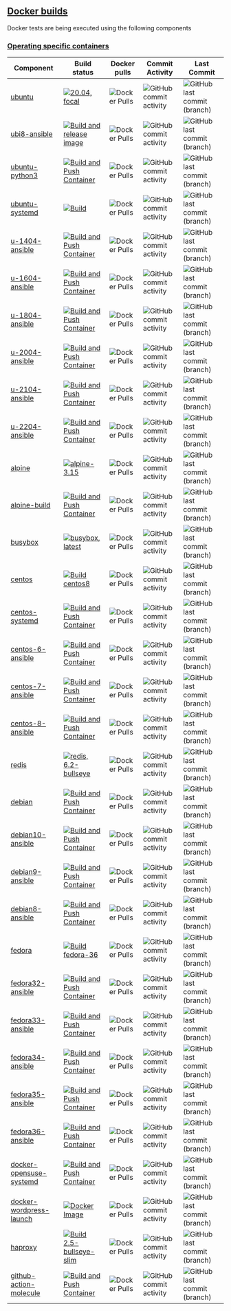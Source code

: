 ## [Docker builds](#docker-builds)

Docker tests are being executed using the following components

### [Operating specific containers](#operating-specific-containers)

|Component|Build status|Docker pulls|Commit Activity|Last Commit|
|---------|------------|------------|------------|------------|
|[ubuntu](https://www.github.com/buluma/ubuntu)|[![20.04, focal](https://github.com/buluma/ubuntu/actions/workflows/build-20.04.yml/badge.svg)](https://github.com/buluma/ubuntu/actions/workflows/build-20.04.yml?style=flat-square)| ![Docker Pulls](https://img.shields.io/docker/pulls/buluma/ubuntu)|![GitHub commit activity](https://img.shields.io/github/commit-activity/m/buluma/ubuntu?style=flat-square)|![GitHub last commit (branch)](https://img.shields.io/github/last-commit/buluma/ubuntu/main?style=flat-square)|
|[ubi8-ansible](https://github.com/buluma/docker-ubi8-ansible)|[![Build and release image](https://github.com/buluma/docker-ubi8-ansible/actions/workflows/build.yml/badge.svg)](https://github.com/buluma/docker-ubi8-ansible/actions/workflows/build.yml)| ![Docker Pulls](https://img.shields.io/docker/pulls/buluma/docker-ubi8-ansible)|![GitHub commit activity](https://img.shields.io/github/commit-activity/m/buluma/ubuntu?style=flat-square)|![GitHub last commit (branch)](https://img.shields.io/github/last-commit/buluma/docker-ubi8-ansible/main?style=flat-square)|![GitHub last commit (branch)](https://img.shields.io/github/last-commit/buluma/docker-ubi8-ansible/main?style=flat-square)|
|[ubuntu-python3](https://github.com/buluma/ubuntu-python3)|[![Build and Push Container](https://github.com/buluma/ubuntu-python3/actions/workflows/build.yml/badge.svg?branch=master)](https://github.com/buluma/ubuntu-python3/actions/workflows/build.yml)| ![Docker Pulls](https://img.shields.io/docker/pulls/buluma/ubuntu-python3)|![GitHub commit activity](https://img.shields.io/github/commit-activity/m/buluma/ubuntu-python3?style=flat-square)|![GitHub last commit (branch)](https://img.shields.io/github/last-commit/buluma/ubuntu-python3/master?style=flat-square)|
|[ubuntu-systemd](https://github.com/buluma/docker-ubuntu-systemd)|[![Build](https://github.com/buluma/docker-ubuntu-systemd/actions/workflows/build.yml/badge.svg)](https://github.com/buluma/docker-ubuntu-systemd/actions/workflows/build.yml)| ![Docker Pulls](https://img.shields.io/docker/pulls/buluma/docker-ubuntu-systemd)|![GitHub commit activity](https://img.shields.io/github/commit-activity/m/buluma/docker-ubuntu-systemd?style=flat-square)|![GitHub last commit (branch)](https://img.shields.io/github/last-commit/buluma/docker-ubuntu-systemd/main?style=flat-square)|
|[u-1404-ansible](https://github.com/buluma/docker-ubuntu1404-ansible)|[![Build and Push Container](https://github.com/buluma/docker-ubuntu1604-ansible/actions/workflows/build.yml/badge.svg)](https://github.com/buluma/docker-ubuntu1604-ansible/actions/workflows/build.yml)| ![Docker Pulls](https://img.shields.io/docker/pulls/buluma/docker-ubuntu1404-ansible)|![GitHub commit activity](https://img.shields.io/github/commit-activity/m/buluma/docker-ubuntu1404-ansible?style=flat-square)|![GitHub last commit (branch)](https://img.shields.io/github/last-commit/buluma/docker-ubuntu1404-ansible/master?style=flat-square)|
|[u-1604-ansible](https://github.com/buluma/docker-ubuntu1604-ansible)|[![Build and Push Container](https://github.com/buluma/docker-ubuntu1604-ansible/actions/workflows/build.yml/badge.svg)](https://github.com/buluma/docker-ubuntu1604-ansible/actions/workflows/build.yml)| ![Docker Pulls](https://img.shields.io/docker/pulls/buluma/docker-ubuntu1604-ansible)|![GitHub commit activity](https://img.shields.io/github/commit-activity/m/buluma/docker-ubuntu1604-ansible?style=flat-square)|![GitHub last commit (branch)](https://img.shields.io/github/last-commit/buluma/docker-ubuntu1604-ansible/master?style=flat-square)|
|[u-1804-ansible](https://github.com/buluma/docker-ubuntu1804-ansible)|[![Build and Push Container](https://github.com/buluma/docker-ubuntu1804-ansible/actions/workflows/build.yml/badge.svg)](https://github.com/buluma/docker-ubuntu1804-ansible/actions/workflows/build.yml)| ![Docker Pulls](https://img.shields.io/docker/pulls/buluma/docker-ubuntu1804-ansible)|![GitHub commit activity](https://img.shields.io/github/commit-activity/m/buluma/docker-ubuntu1804-ansible?style=flat-square)|![GitHub last commit (branch)](https://img.shields.io/github/last-commit/buluma/docker-ubuntu1804-ansible/master?style=flat-square)|
|[u-2004-ansible](https://github.com/buluma/docker-ubuntu2004-ansible)|[![Build and Push Container](https://github.com/buluma/docker-ubuntu2004-ansible/actions/workflows/build.yml/badge.svg)](https://github.com/buluma/docker-ubuntu2004-ansible/actions/workflows/build.yml)| ![Docker Pulls](https://img.shields.io/docker/pulls/buluma/docker-ubuntu2004-ansible)|![GitHub commit activity](https://img.shields.io/github/commit-activity/m/buluma/docker-ubuntu2004-ansible?style=flat-square)|![GitHub last commit (branch)](https://img.shields.io/github/last-commit/buluma/docker-ubuntu2004-ansible/main?style=flat-square)|
|[u-2104-ansible](https://github.com/buluma/docker-ubuntu2104-ansible)|[![Build and Push Container](https://github.com/buluma/docker-ubuntu2104-ansible/actions/workflows/build-image.yml/badge.svg)](https://github.com/buluma/docker-ubuntu2104-ansible/actions/workflows/build-image.yml)| ![Docker Pulls](https://img.shields.io/docker/pulls/buluma/docker-ubuntu2104-ansible)|![GitHub commit activity](https://img.shields.io/github/commit-activity/m/buluma/docker-ubuntu2104-ansible?style=flat-square)|![GitHub last commit (branch)](https://img.shields.io/github/last-commit/buluma/docker-ubuntu2104-ansible/main?style=flat-square)|
|[u-2204-ansible](https://github.com/buluma/docker-ubuntu2204-ansible)|[![Build and Push Container](https://github.com/buluma/docker-ubuntu2204-ansible/actions/workflows/build-image.yml/badge.svg)](https://github.com/buluma/docker-ubuntu2204-ansible/actions/workflows/build-image.yml)| ![Docker Pulls](https://img.shields.io/docker/pulls/buluma/docker-ubuntu2204-ansible)|![GitHub commit activity](https://img.shields.io/github/commit-activity/m/buluma/docker-ubuntu2204-ansible?style=flat-square)|![GitHub last commit (branch)](https://img.shields.io/github/last-commit/buluma/docker-ubuntu2204-ansible/main?style=flat-square)|
|[alpine](https://www.github.com/buluma/alpine)|[![alpine-3.15](https://github.com/buluma/alpine/actions/workflows/build-3.15.yml/badge.svg)](https://github.com/buluma/alpine/actions/workflows/build-3.15.yml)| ![Docker Pulls](https://img.shields.io/docker/pulls/buluma/alpine)|![GitHub commit activity](https://img.shields.io/github/commit-activity/m/buluma/alpine?style=flat-square)|![GitHub last commit (branch)](https://img.shields.io/github/last-commit/buluma/alpine/main?style=flat-square)|
|[alpine-build](https://github.com/buluma/alpine_build)|[![Build and Push Container](https://github.com/buluma/alpine_build/actions/workflows/docker-publish.yml/badge.svg)](https://github.com/buluma/alpine_build/actions/workflows/docker-publish.yml)| ![Docker Pulls](https://img.shields.io/docker/pulls/buluma/alpine_build)|![GitHub commit activity](https://img.shields.io/github/commit-activity/m/buluma/alpine?style=flat-square)|![GitHub last commit (branch)](https://img.shields.io/github/last-commit/buluma/alpine_build/main?style=flat-square)|
|[busybox](https://www.github.com/buluma/busybox)|[![busybox, latest](https://github.com/buluma/busybox/actions/workflows/build-1.34.yml/badge.svg)](https://github.com/buluma/busybox/actions/workflows/build-1.34.yml)| ![Docker Pulls](https://img.shields.io/docker/pulls/buluma/busybox)|![GitHub commit activity](https://img.shields.io/github/commit-activity/m/buluma/busybox?style=flat-square)|![GitHub last commit (branch)](https://img.shields.io/github/last-commit/buluma/busybox/main?style=flat-square)|
|[centos](https://www.github.com/buluma/centos)|[![Build centos8](https://github.com/buluma/centos/actions/workflows/build-centos8.yml/badge.svg)](https://github.com/buluma/centos/actions/workflows/build-centos8.yml)| ![Docker Pulls](https://img.shields.io/docker/pulls/buluma/centos)|![GitHub commit activity](https://img.shields.io/github/commit-activity/m/buluma/centos?style=flat-square)|![GitHub last commit (branch)](https://img.shields.io/github/last-commit/buluma/centos/master?style=flat-square)|
|[centos-systemd](https://github.com/buluma/centos-systemd)|[![Build and Push Container](https://github.com/buluma/centos-systemd/actions/workflows/docker-publish.yml/badge.svg)](https://github.com/buluma/centos-systemd/actions/workflows/docker-publish.yml)| ![Docker Pulls](https://img.shields.io/docker/pulls/buluma/centos-systemd)|![GitHub commit activity](https://img.shields.io/github/commit-activity/m/buluma/centos-systemd?style=flat-square)|![GitHub last commit (branch)](https://img.shields.io/github/last-commit/buluma/centos-systemd/main?style=flat-square)|
|[centos-6-ansible](https://github.com/buluma/docker-centos6-ansible)|[![Build and Push Container](https://github.com/buluma/docker-centos6-ansible/actions/workflows/build.yml/badge.svg)](https://github.com/buluma/docker-centos6-ansible/actions/workflows/build.yml)| ![Docker Pulls](https://img.shields.io/docker/pulls/buluma/docker-centos6-ansible?style=flat-square)|![GitHub commit activity](https://img.shields.io/github/commit-activity/m/buluma/docker-centos6-ansible?style=flat-square)|![GitHub last commit (branch)](https://img.shields.io/github/last-commit/buluma/docker-centos6-ansible/master?style=flat-square)|
|[centos-7-ansible](https://github.com/buluma/docker-centos7-ansible)|[![Build and Push Container](https://github.com/buluma/docker-centos7-ansible/actions/workflows/build.yml/badge.svg)](https://github.com/buluma/docker-centos7-ansible/actions/workflows/build.yml)| ![Docker Pulls](https://img.shields.io/docker/pulls/buluma/docker-centos7-ansible)|![GitHub commit activity](https://img.shields.io/github/commit-activity/m/buluma/docker-centos7-ansible?style=flat-square)|![GitHub last commit (branch)](https://img.shields.io/github/last-commit/buluma/docker-centos7-ansible/master?style=flat-square)|
|[centos-8-ansible](https://github.com/buluma/docker-centos8-ansible)|[![Build and Push Container](https://github.com/buluma/docker-centos8-ansible/actions/workflows/build.yml/badge.svg)](https://github.com/buluma/docker-centos8-ansible/actions/workflows/build.yml)| ![Docker Pulls](https://img.shields.io/docker/pulls/buluma/docker-centos8-ansible)|![GitHub commit activity](https://img.shields.io/github/commit-activity/m/buluma/docker-centos8-ansible?style=flat-square)|![GitHub last commit (branch)](https://img.shields.io/github/last-commit/buluma/docker-centos8-ansible/main?style=flat-square)|
|[redis](https://www.github.com/buluma/redis)|[![redis, 6.2-bullseye](https://github.com/buluma/redis/actions/workflows/bullseye.yml/badge.svg)](https://github.com/buluma/redis/actions/workflows/bullseye.yml)| ![Docker Pulls](https://img.shields.io/docker/pulls/buluma/redis)|![GitHub commit activity](https://img.shields.io/github/commit-activity/m/buluma/redis?style=flat-square)|![GitHub last commit (branch)](https://img.shields.io/github/last-commit/buluma/redis/main?style=flat-square)|
|[debian](https://www.github.com/buluma/debian)|[![Build and Push Container](https://github.com/buluma/docker-debian10-ansible/actions/workflows/build.yml/badge.svg)](https://github.com/buluma/docker-debian10-ansible/actions/workflows/build.yml)| ![Docker Pulls](https://img.shields.io/docker/pulls/buluma/debian)|![GitHub commit activity](https://img.shields.io/github/commit-activity/m/buluma/debian?style=flat-square)|![GitHub last commit (branch)](https://img.shields.io/github/last-commit/buluma/debian/main?style=flat-square)|
|[debian10-ansible](https://github.com/buluma/docker-debian10-ansible)|[![Build and Push Container](https://github.com/buluma/docker-debian10-ansible/actions/workflows/build.yml/badge.svg)](https://github.com/buluma/docker-debian10-ansible/actions/workflows/build.yml)| ![Docker Pulls](https://img.shields.io/docker/pulls/buluma/docker-debian10-ansible)|![GitHub commit activity](https://img.shields.io/github/commit-activity/m/buluma/docker-debian10-ansible?style=flat-square)|![GitHub last commit (branch)](https://img.shields.io/github/last-commit/buluma/docker-debian10-ansible/main?style=flat-square)|
|[debian9-ansible](https://github.com/buluma/docker-debian9-ansible)|[![Build and Push Container](https://github.com/buluma/docker-debian9-ansible/actions/workflows/build.yml/badge.svg)](https://github.com/buluma/docker-debian9-ansible/actions/workflows/build.yml)| ![Docker Pulls](https://img.shields.io/docker/pulls/buluma/docker-debian9-ansible)|![GitHub commit activity](https://img.shields.io/github/commit-activity/m/buluma/docker-debian9-ansible?style=flat-square)|![GitHub last commit (branch)](https://img.shields.io/github/last-commit/buluma/docker-debian9-ansible/main?style=flat-square)|
|[debian8-ansible](https://github.com/buluma/docker-debian8-ansible)|[![Build and Push Container](https://github.com/buluma/docker-debian8-ansible/actions/workflows/build.yml/badge.svg)](https://github.com/buluma/docker-debian8-ansible/actions/workflows/build.yml)| ![Docker Pulls](https://img.shields.io/docker/pulls/buluma/docker-debian8-ansible)|![GitHub commit activity](https://img.shields.io/github/commit-activity/m/buluma/docker-debian8-ansible?style=flat-square)|![GitHub last commit (branch)](https://img.shields.io/github/last-commit/buluma/docker-debian8-ansible/main?style=flat-square)|
|[fedora](https://www.github.com/buluma/fedora)|[![Build fedora-36](https://github.com/buluma/fedora/actions/workflows/fedora-36.yml/badge.svg)](https://github.com/buluma/fedora/actions/workflows/fedora-36.yml)| ![Docker Pulls](https://img.shields.io/docker/pulls/buluma/fedora)|![GitHub commit activity](https://img.shields.io/github/commit-activity/m/buluma/fedora?style=flat-square)|![GitHub last commit (branch)](https://img.shields.io/github/last-commit/buluma/fedora/main?style=flat-square)|
|[fedora32-ansible](https://github.com/buluma/docker-fedora32-ansible)|[![Build and Push Container](https://github.com/buluma/docker-fedora32-ansible/actions/workflows/build.yml/badge.svg)](https://github.com/buluma/docker-fedora32-ansible/actions/workflows/build.yml)| ![Docker Pulls](https://img.shields.io/docker/pulls/buluma/docker-fedora32-ansible)|![GitHub commit activity](https://img.shields.io/github/commit-activity/m/buluma/docker-fedora32-ansible?style=flat-square)|![GitHub last commit (branch)](https://img.shields.io/github/last-commit/buluma/docker-fedora32-ansible/main?style=flat-square)|
|[fedora33-ansible](https://github.com/buluma/docker-fedora33-ansible)|[![Build and Push Container](https://github.com/buluma/docker-fedora33-ansible/actions/workflows/build.yml/badge.svg)](https://github.com/buluma/docker-fedora33-ansible/actions/workflows/build.yml)| ![Docker Pulls](https://img.shields.io/docker/pulls/buluma/docker-fedora33-ansible)|![GitHub commit activity](https://img.shields.io/github/commit-activity/m/buluma/docker-fedora33-ansible?style=flat-square)|![GitHub last commit (branch)](https://img.shields.io/github/last-commit/buluma/docker-fedora33-ansible/main?style=flat-square)|
|[fedora34-ansible](https://github.com/buluma/docker-fedora34-ansible)|[![Build and Push Container](https://github.com/buluma/docker-fedora34-ansible/actions/workflows/build.yml/badge.svg)](https://github.com/buluma/docker-fedora34-ansible/actions/workflows/build.yml)| ![Docker Pulls](https://img.shields.io/docker/pulls/buluma/docker-fedora34-ansible)|![GitHub commit activity](https://img.shields.io/github/commit-activity/m/buluma/docker-fedora34-ansible?style=flat-square)|![GitHub last commit (branch)](https://img.shields.io/github/last-commit/buluma/docker-fedora34-ansible/master?style=flat-square)|
|[fedora35-ansible](https://github.com/buluma/docker-fedora35-ansible)|[![Build and Push Container](https://github.com/buluma/docker-fedora35-ansible/actions/workflows/build.yml/badge.svg)](https://github.com/buluma/docker-fedora35-ansible/actions/workflows/build.yml)| ![Docker Pulls](https://img.shields.io/docker/pulls/buluma/docker-fedora35-ansible)|![GitHub commit activity](https://img.shields.io/github/commit-activity/m/buluma/docker-fedora35-ansible?style=flat-square)|![GitHub last commit (branch)](https://img.shields.io/github/last-commit/buluma/docker-fedora35-ansible/main?style=flat-square)|
|[fedora36-ansible](https://github.com/buluma/docker-fedora36-ansible)|[![Build and Push Container](https://github.com/buluma/docker-fedora36-ansible/actions/workflows/main.yml/badge.svg)](https://github.com/buluma/docker-fedora36-ansible/actions/workflows/main.yml)| ![Docker Pulls](https://img.shields.io/docker/pulls/buluma/docker-fedora36-ansible)|![GitHub commit activity](https://img.shields.io/github/commit-activity/m/buluma/docker-fedora36-ansible?style=flat-square)|![GitHub last commit (branch)](https://img.shields.io/github/last-commit/buluma/docker-fedora36-ansible/main?style=flat-square)|
|[docker-opensuse-systemd](https://github.com/buluma/docker-opensuse-systemd)|[![Build and Push Container](https://github.com/buluma/docker-opensuse-systemd/actions/workflows/build-push-action.yml/badge.svg)](https://github.com/buluma/docker-opensuse-systemd/actions/workflows/build-push-action.yml)| ![Docker Pulls](https://img.shields.io/docker/pulls/buluma/docker-opensuse-systemd)|![GitHub commit activity](https://img.shields.io/github/commit-activity/m/buluma/docker-opensuse-systemd)|![GitHub last commit (branch)](https://img.shields.io/github/last-commit/buluma/docker-opensuse-systemd/master?style=flat-square)|
|[docker-wordpress-launch](https://github.com/buluma/docker-wordpress-launch)|[![Docker Image](https://github.com/buluma/docker-wordpress-launch/actions/workflows/docker.yml/badge.svg)](https://github.com/buluma/docker-wordpress-launch/actions/workflows/docker.yml)| ![Docker Pulls](https://img.shields.io/docker/pulls/buluma/wordpress-launch)|![GitHub commit activity](https://img.shields.io/github/commit-activity/m/buluma/docker-wordpress-launch)|![GitHub last commit (branch)](https://img.shields.io/github/last-commit/buluma/docker-wordpress-launch/main?style=flat-square)|
|[haproxy](https://github.com/buluma/haproxy)|[![Build 2.5-bullseye-slim](https://github.com/buluma/haproxy/actions/workflows/build-2.5.yml/badge.svg)](https://github.com/buluma/haproxy/actions/workflows/build-2.5.yml)| ![Docker Pulls](https://img.shields.io/docker/pulls/buluma/haproxy)|![GitHub commit activity](https://img.shields.io/github/commit-activity/m/buluma/haproxy?style=flat-square)|![GitHub last commit (branch)](https://img.shields.io/github/last-commit/buluma/haproxy/main?style=flat-square)|
|[github-action-molecule](https://github.com/buluma/docker-github-action-molecule)|[![Build and Push Container](https://github.com/buluma/docker-github-action-molecule/actions/workflows/build.yml/badge.svg)](https://github.com/buluma/docker-github-action-molecule/actions/workflows/build.yml)| ![Docker Pulls](https://img.shields.io/docker/pulls/buluma/github-action-molecule)|![GitHub commit activity](https://img.shields.io/github/commit-activity/m/buluma/docker-github-action-molecule)|![GitHub last commit (branch)](https://img.shields.io/github/last-commit/buluma/docker-github-action-molecule/main?style=flat-square)|
